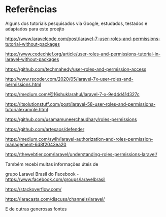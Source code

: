 # Referências

Alguns dos tutoriais pesquisados via Google, estudados, testados e adaptados para este proejto

https://www.laravelcode.com/post/laravel-7-user-roles-and-permissions-tutorial-without-packages

https://www.codechief.org/article/user-roles-and-permissions-tutorial-in-laravel-without-packages

https://github.com/techmahedy/user-roles-and-permission-access

http://www.rscoder.com/2020/05/laravel-7x-user-roles-and-permissions.html

https://medium.com/@16shuklarahul/laravel-7-x-9ed4d41d327c

https://itsolutionstuff.com/post/laravel-58-user-roles-and-permissions-tutorialexample.html

https://github.com/usamamuneerchaudhary/roles-permissions

https://github.com/artesaos/defender

https://medium.com/swlh/laravel-authorization-and-roles-permission-management-6d8f2043ea20

https://thewebtier.com/laravel/understanding-roles-permissions-laravel/


Também recebi muitas informações úteis de

grupo Laravel Brasil do Facebook - https://www.facebook.com/groups/laravelbrasil

https://stackoverflow.com/

https://laracasts.com/discuss/channels/laravel/

E de outras generosas fontes


